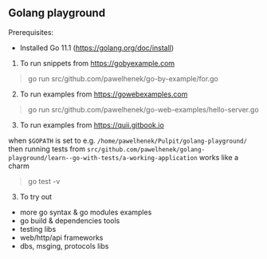 Golang playground
-----------------

Prerequisites:
- Installed Go 11.1 (https://golang.org/doc/install)

1. To run snippets from https://gobyexample.com

> go run src/github.com/pawelhenek/go-by-example/for.go

2. To run examples from https://gowebexamples.com

> go run src/github.com/pawelhenek/go-web-examples/hello-server.go

3. To run examples from https://quii.gitbook.io

 when `$GOPATH` is set to e.g. `/home/pawelhenek/Pulpit/golang-playground/` 
 then running tests from `src/github.com/pawelhenek/golang-playground/learn--go-with-tests/a-working-application` works like a charm 
> go test -v  

3. To try out
- more go syntax & go modules examples
- go build & dependencies tools
- testing libs
- web/http/api frameworks
- dbs, msging, protocols libs